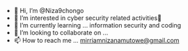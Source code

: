 - 👋 Hi, I’m @Niza9chongo
- 👀 I’m interested in cyber security related  activities🙂
- 🌱 I’m currently learning ... information security and coding 
- 💞️ I’m looking to collaborate on ...
- 📫 How to reach me ... mirriamnizanamutowe@gmail.com

<!---
Niza9chongo/Niza9chongo is a ✨ special ✨ repository because its `README.md` (this file) appears on your GitHub profile.
You can click the Preview link to take a look at your changes.
--->
